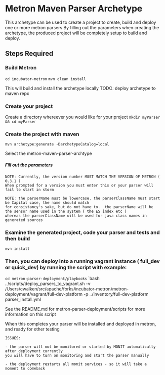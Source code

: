 # Metron Maven Parser Archetype

This archetype can be used to create a project to create, build and deploy one or more metron parsers
By filling out the parameters when creating the archetype, the produced project will be completely setup
to build and deploy.

## Steps Required

### Build Metron
`cd incubator-metron`
`mvn clean install`

This will build and install the archetype locally 
    TODO: deploy archetype to maven repo

### Create your project 
Create a directory whereever you would like for your project
`mkdir myParser && cd myParser`

### Create the project with maven
`mvn archetype:generate -DarchetypeCatalog=local`

Select the metron-maven-parser-archtype

##### Fill out the parameters
    NOTE: Currently, the version number MUST MATCH THE VERSION OF METRON ( 0.3.1 )
    When prompted for a version you must enter this or your parser will fail to start in storm
    
    NOTE: the parserName must be lowercase, the parserClassName must start be Capital case, the name should match
    for consistancy's sake, but do not have to.  the parserName will be the sensor name used in the system ( the ES index etc )
    whereas the parserClassName will be used for java class names in generated sources

### Examine the generated project, code your parser and tests and then build
`mvn install`

### Then, you can deploy into a running vagrant instance ( full_dev or quick_dev) by running the script with example:
`cd metron-parser-deployment/playbooks`
`bash ../scripts/deploy_parsers_to_vagrant.sh -v /Users/cwalken/src/apache/forks/incubator-metron/metron-deployment/vagrant/full-dev-platform -p ../inventory/full-dev-platform parser_install.yml

See the README.md for metron-parser-deployment/scripts for more information on this script

When this completes your parser will be installed and deployed in metron, and ready for other testing

    ISSUES: 
    
    - the parser will not be monitored or started by MONIT automatically after deployment currently
    you will have to turn on monitoring and start the parser manually
    
    - the deployment restarts all monit services - so it will take a moment to comeback
    